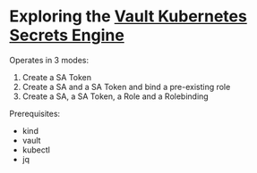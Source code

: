 # Exploring the [Vault Kubernetes Secrets Engine](https://developer.hashicorp.com/vault/docs/secrets/kubernetes)

Operates in 3 modes:
1. Create a SA Token
2. Create a SA and a SA Token and bind a pre-existing role
3. Create a SA, a SA Token, a Role and a Rolebinding

Prerequisites:
- kind
- vault
- kubectl
- jq


